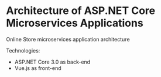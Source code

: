 # Architecture of ASP.NET Core Microservices Applications

Online Store microservices application architecture

Technologies:
- ASP.NET Core 3.0 as back-end
- Vue.js as front-end
